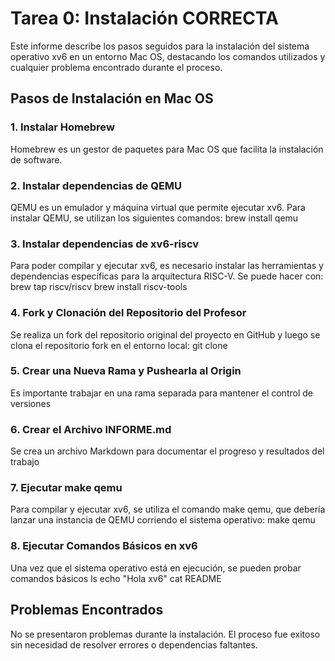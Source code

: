 # Tarea 0: Instalación CORRECTA
Este informe describe los pasos seguidos para la instalación del sistema operativo xv6 en un entorno Mac OS, destacando los comandos utilizados y cualquier problema encontrado durante el proceso.

## Pasos de Instalación en Mac OS
### 1. Instalar Homebrew
Homebrew es un gestor de paquetes para Mac OS que facilita la instalación de software.

### 2. Instalar dependencias de QEMU
QEMU es un emulador y máquina virtual que permite ejecutar xv6. Para instalar QEMU, se utilizan los siguientes comandos: brew install qemu

### 3. Instalar dependencias de xv6-riscv
Para poder compilar y ejecutar xv6, es necesario instalar las herramientas y dependencias específicas para la arquitectura RISC-V. Se puede hacer con:
brew tap riscv/riscv
brew install riscv-tools

### 4. Fork y Clonación del Repositorio del Profesor
Se realiza un fork del repositorio original del proyecto en GitHub y luego se clona el repositorio fork en el entorno local: git clone 

### 5. Crear una Nueva Rama y Pushearla al Origin
Es importante trabajar en una rama separada para mantener el control de versiones

### 6. Crear el Archivo INFORME.md
Se crea un archivo Markdown para documentar el progreso y resultados del trabajo

### 7. Ejecutar make qemu
Para compilar y ejecutar xv6, se utiliza el comando make qemu, que debería lanzar una instancia de QEMU corriendo el sistema operativo: make qemu

### 8. Ejecutar Comandos Básicos en xv6
Una vez que el sistema operativo está en ejecución, se pueden probar comandos básicos
ls
echo "Hola xv6"
cat README

## Problemas Encontrados
No se presentaron problemas durante la instalación. El proceso fue exitoso sin necesidad de resolver errores o dependencias faltantes.